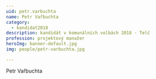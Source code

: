 ```yaml
---
uid: petr.varbuchta
name: Petr Vařbuchta
category:
  - kandidat2018
description: kandidát v komunálních volbách 2018 - Telč
profession: projektový manažer
heroImg: banner-default.jpg
img: people/petr-varbuchta.jpg

---
```


Petr Vařbuchta
